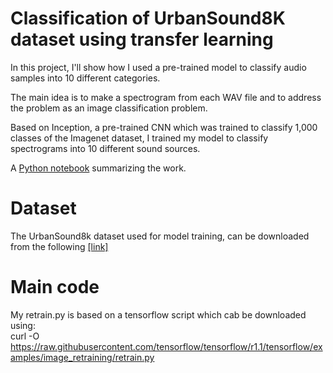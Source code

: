 # Classification of UrbanSound8K dataset using transfer learning

In this project, I'll show how I used a pre-trained model to classify audio samples into 10 different categories.

The main idea is to make a spectrogram from each WAV file and to address the problem as an image classification problem.

Based on Inception, a pre-trained CNN which was trained to classify 1,000 classes of the Imagenet dataset, I trained my model to classify spectrograms into 10 different sound sources.

A [Python notebook](https://github.com/doronyablo/Urban-Sound-Classification/blob/master/UrbanSound_Report.ipynb) summarizing the work.

# Dataset
The UrbanSound8k dataset used for model training, can be downloaded from the following [[link]](https://urbansounddataset.weebly.com/urbansound8k.html)

# Main code

My retrain.py is based on a tensorflow script which cab be downloaded using:   
  curl -O 
https://raw.githubusercontent.com/tensorflow/tensorflow/r1.1/tensorflow/examples/image_retraining/retrain.py
